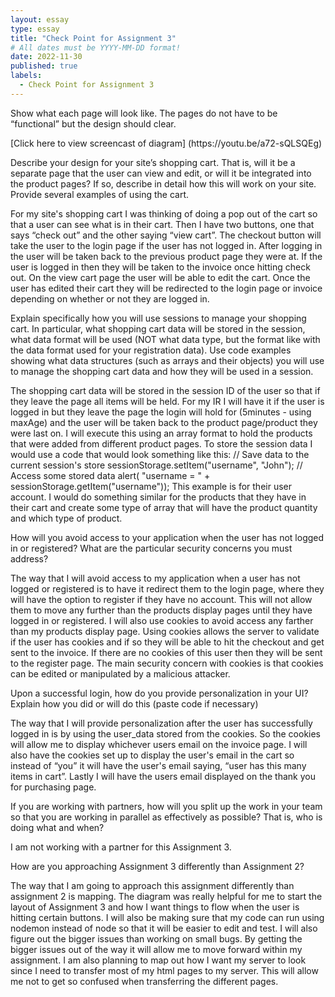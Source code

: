 ```yaml
---
layout: essay
type: essay
title: "Check Point for Assignment 3"
# All dates must be YYYY-MM-DD format!
date: 2022-11-30
published: true
labels:
  - Check Point for Assignment 3
---
```


<p> Show what each page will look like. The pages do not have to be “functional” but the design should clear. </p>
  [Click here to view screencast of diagram]
		(https://youtu.be/a72-sQLSQEg)
 
<p> Describe your design for your site’s shopping cart. That is, will it be a separate page that the user can view and edit, or will it be integrated into the product pages? If so, describe in detail how this will work on your site. Provide several examples of using the cart. </p>
  For my site's shopping cart I was thinking of doing a pop out of the cart so that a user can see what is in their cart. Then I have two buttons, one that says “check out” and the other saying “view cart”. The checkout button will take the user to the login page if the user has not logged in. After logging in the user will be taken back to the previous product page they were at. If the user is logged in then they will be taken to the invoice once hitting check out. On the view cart page the user will be able to edit the cart. Once the user has edited their cart they will be redirected to the login page or invoice depending on whether or not they are logged in. 
  
<p> Explain specifically how you will use sessions to manage your shopping cart. In particular, what shopping cart data will be stored in the session, what data format will be used (NOT what data type, but the format like with the data format used for your registration data). Use code examples showing what data structures (such as arrays and their objects) you will use to manage the shopping cart data and how they will be used in a session. </p>
	The shopping cart data will be stored in the session ID of the user so that if they leave the page all items will be held. For my IR I will have it if the user is logged in but they leave the page the login will hold for (5minutes - using maxAge) and the user will be taken back to the product page/product they were last on. I will execute this using an array format to hold the products that were added from different product pages. To store the session data I would use a code that would look something like this:
 // Save data to the current session's store
sessionStorage.setItem("username", "John"); 
// Access some stored data 
alert( "username = " + sessionStorage.getItem("username"));
This example is for their user account. I would do something similar for the products that they have in their cart and create some type of array that will have the product quantity and which type of product. 
 
<p> How will you avoid access to your application when the user has not logged in or registered? What are the particular security concerns you must address? </p>
	The way that I will avoid access to my application when a user has not logged or registered is to have it redirect them to the login page, where they will have the option to register if they have no account. This will not allow them to move any further than the products display pages until they have logged in or registered. I will also use cookies to avoid access any farther than my products display page. Using cookies allows the server to validate if the user has cookies and if so they will be able to hit the checkout and get sent to the invoice. If there are no cookies of this user then they will be sent to the register page. The main security concern with cookies is that cookies can be edited or manipulated by a malicious attacker. 

<p> Upon a successful login, how do you provide personalization in your UI? Explain how you did or will do this (paste code if necessary) </p>
	The way that I will provide personalization after the user has successfully logged in is by using the user_data stored from the cookies. So the cookies will allow me to display whichever users email on the invoice page. I will also have the cookies set up to display the user's email in the cart so instead of “you” it will have the user's email saying, “user has this many items in cart”. Lastly I will have the users email displayed on the thank you for purchasing page. 
<p> If you are working with partners, how will you split up the work in your team so that you are working in parallel as effectively as possible? That is, who is doing what and when? </p>
	I am not working with a partner for this Assignment 3.
  
<p> How are you approaching Assignment 3 differently than Assignment 2? </p>
	The way that I am going to approach this assignment differently than assignment 2 is mapping. The diagram was really helpful for me to start the layout of Assignment 3 and how I want things to flow when the user is hitting certain buttons. I will also be making sure that my code can run using nodemon instead of node so that it will be easier to edit and test. I will also figure out the bigger issues than working on small bugs. By getting the bigger issues out of the way it will allow me to move forward within my assignment. I am also planning to map out how I want my server to look since I need to transfer most of my html pages to my server. This will allow me not to get so confused when transferring the different pages. 
